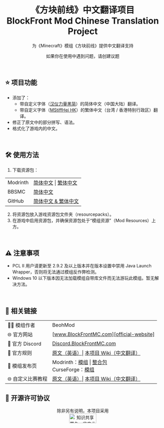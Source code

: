 
<div align="center">

# 《方块前线》中文翻译项目<br>**B**lock**F**ront **Mod** **C**hi**n**ese **Tr**anslation **Project**

为《Minecraft》模组《方块前线》提供中文翻译支持

如果你在使用中遇到问题，请创建议题

</div>

<br>

## ⭐ 项目功能

- 添加了：
  - 带自定义字体（[汉仪力量黑简][hyliliangheij]）的简体中文（中国大陆）翻译。
  - 带自定义字体（[MStiffHei HK][mstiffhei-hk]）的繁体中文（台湾 / 香港特别行政区）翻译。
- 修正了原文中的部分拼写、语法。
- 格式化了游戏内的中文。

[hyliliangheij]: https://www.hanyi.com.cn/productdetail.php?id=589
[mstiffhei-hk]: https://www.onlinewebfonts.com/download/

<br>

## 🛠️ 使用方法

1. 下载资源包：

| | |
| :- | :- |
| Modrinth | [简体中文][project-modrinth-schinese] \| [繁体中文][project-modrinth-tchinese] |
| BBSMC | [简体中文][project-bbsmc-schinese] |
| GitHub | [简体中文 & 繁体中文][project-github] |

2. 将资源包放入游戏资源包文件夹（resourcepacks）。
3. 在游戏中启用资源包，并确保资源包处于“模组资源”（Mod Resources）上方。

[project-modrinth-schinese]: https://modrinth.com/resourcepack/bfmod-cntr-project-schinese/versions
[project-modrinth-tchinese]: https://modrinth.com/resourcepack/bfmod-cntr-project-tchinese/versions
[project-bbsmc-schinese]: https://bbsmc.net/resourcepack/bfmod-cntr-project-schinese/versions
[project-github]: https://github.com/YoMonNPC/BFMod-CNTR-Project/releases

<br>

## ⚠️ 注意事项

- PCL II 用户请更新至 2.9.2 及以上版本并在版本设置中禁用 Java Launch Wrapper，否则将无法通过模组反作弊检测。
- Windows 10 以下版本因无法加载模组自带库文件而无法游玩此模组。暂无解决方法。

<br>

## 🔗 相关链接

| | |
| :- | :- |
| 🧑‍💻 模组作者 | BeohMod |
| 🌐 官方网站 | [www.BlockFrontMC.com][official-website] |
| 💬 官方 Discord| [Discord.BlockFrontMC.com][official-discord] |
| 📄 官方规则 | [原文（英语）][official-rules]\| [本项目 Wiki（中文翻译）][project-wiki] |
| 📄 模组发布页 | Modrinth：[模组][mod-modrinth] \| [整合包][modpack-modrinth]<br>CurseForge：[模组][mod-curseforge] |
| 🌐 自定义比赛教程 | [原文（英语）][matchmaking-guide]\| [本项目 Wiki（中文翻译）][project-wiki] |

[official-website]: https://www.blockfrontmc.com
[official-discord]: https://discord.blockfrontmc.com
[official-rules]: https://www.blockfrontmc.com/rules
[project-wiki]: https://github.com/YoMonNPC/BFMod-CNTR-Project/wiki
[mod-modrinth]: https://modrinth.com/mod/blockfront
[modpack-modrinth]: https://modrinth.com/modpack/
[mod-curseforge]: https://www.curseforge.com/minecraft/mc-mods/world-war-iimod-packcd565693a2b50b63076c42f932746214
[matchmaking-guide]: https://discord.com/channels/899063859539759154/1090433325564432495/1090433325564432495

## 🤝 开源许可协议

<div align="center">

除非另有说明，本项目采用<br><a href="https://creativecommons.org/licenses/by-nc-sa/4.0/"><img src="http://mirrors.creativecommons.org/presskit/buttons/88x31/png/by-nc-sa.png" alt="知识共享署名—非商业性使用—相同方式共享 4.0 国际公共许可协议（Creative Commons Attribution 4.0 International Licence，CC BY-NC-SA 4.0）" width="88" height="31" /></a>

</div>
